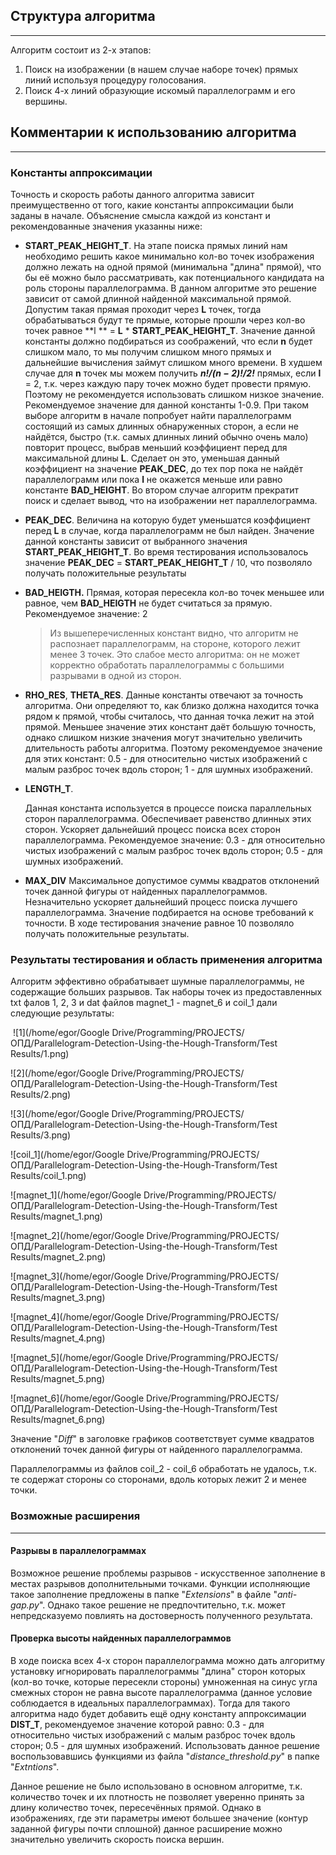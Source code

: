 ## Структура алгоритма

------

Алгоритм состоит из 2-х этапов:

1. Поиск на изображении (в нашем случае наборе точек) прямых линий используя процедуру голосования. 
2. Поиск 4-х линий образующие искомый параллелограмм и его вершины.

## Комментарии к использованию алгоритма

------

### Константы аппроксимации

Точность и скорость работы данного алгоритма зависит преимущественно от того, какие константы аппроксимации были заданы в начале. Объяснение смысла каждой из констант и рекомендованные значения указанны ниже:

* **START_PEAK_HEIGHT_T**. 
  На этапе поиска прямых линий нам необходимо решить какое минимально кол-во точек изображения должно лежать на одной прямой (минимальна "длина" прямой), что бы её можно было рассматривать, как потенциального кандидата на роль стороны параллелограмма. В данном алгоритме это решение зависит от самой длинной найденной максимальной прямой. Допустим такая прямая проходит через **L** точек, тогда обрабатываться будут те прямые, которые прошли через кол-во точек равное **l ** = **L** * **START_PEAK_HEIGHT_T**. 
  Значение данной константы должно подбираться из соображений, что если **n** будет слишком мало, то мы получим слишком много прямых и дальнейшие вычисления займут слишком много времени. В худшем случае для **n** точек мы можем получить ***n!/(n − 2)!/2!*** прямых, если **l** = 2, т.к. через каждую пару точек можно будет провести прямую. Поэтому не рекомендуется использовать слишком низкое значение.
  Рекомендуемое значение для данной константы 1-0.9. При таком выборе алгоритм в начале попробует найти параллелограмм состоящий из самых длинных обнаруженных сторон, а если не найдётся, быстро (т.к. самых длинных линий обычно очень мало) повторит процесс, выбрав меньший коэффициент перед  для максимальной длины **L**. Сделает он это, уменьшая данный коэффициент на значение **PEAK_DEC**, до тех пор пока не найдёт параллелограмм или пока **l** не окажется меньше или равно константе **BAD_HEIGHT**. Во втором случае алгоритм прекратит поиск и сделает вывод, что на изображении нет параллелограмма. 

* **PEAK_DEC**.
  Величина на которую будет уменьшатся коэффициент перед **L** в случае, когда параллелограмм не был найден. Значение данной константы зависит от выбранного значения **START_PEAK_HEIGHT_T**. Во время тестирования использовалось значение **PEAK_DEC** = **START_PEAK_HEIGHT_T** / 10, что позволяло получать положительные результаты

* **BAD_HEIGTH.**
  Прямая, которая пересекла кол-во точек меньшее или равное, чем **BAD_HEIGTH** не будет считаться за прямую. Рекомендуемое значение: 2

  > Из вышеперечисленных констант видно, что алгоритм не распознает параллелограмм, на стороне, которого лежит менее 3 точек. Это слабое место алгоритма: он не может корректно обработать параллелограммы с большими разрывами в одной из сторон.

* **RHO_RES**, **THETA_RES**.
  Данные константы отвечают за точность алгоритма. Они определяют то, как близко должна находится точка рядом к прямой, чтобы считалось, что данная точка лежит на этой прямой. 
  Меньшее значение этих констант даёт большую точность, однако слишком низкие значения могут значительно увеличить длительность работы алгоритма. Поэтому рекомендуемое значение для этих констант: 0.5 - для относительно чистых изображений с малым разброс точек вдоль сторон; 1 - для шумных изображений. 

* **LENGTH_T**.

  Данная константа используется в процессе поиска параллельных сторон параллелограмма. Обеспечивает равенство длинных этих сторон. Ускоряет дальнейший процесс поиска всех сторон параллелограмма. Рекомендуемое значение: 0.3 - для относительно чистых изображений с малым разброс точек вдоль сторон; 0.5 - для шумных изображений. 

* **MAX_DIV**
  Максимальное допустимое суммы квадратов отклонений точек данной фигуры от найденных параллелограммов. Незначительно ускоряет дальнейший процесс поиска лучшего параллелограмма. Значение подбирается на основе требований к точности. В ходе тестирования значение равное 10 позволяло получать положительные результаты.  

### Результаты тестирования и область применения алгоритма

Алгоритм эффективно обрабатывает шумные параллелограммы, не содержащие больших разрывов. Так наборы точек из предоставленных txt фалов 1, 2, 3 и dat файлов magnet_1 - magnet_6 и coil_1 дали следующие результаты:

​													 ![1](/home/egor/Google Drive/Programming/PROJECTS/ОПД/Parallelogram-Detection-Using-the-Hough-Transform/Test Results/1.png)

![2](/home/egor/Google Drive/Programming/PROJECTS/ОПД/Parallelogram-Detection-Using-the-Hough-Transform/Test Results/2.png)

![3](/home/egor/Google Drive/Programming/PROJECTS/ОПД/Parallelogram-Detection-Using-the-Hough-Transform/Test Results/3.png)

![coil_1](/home/egor/Google Drive/Programming/PROJECTS/ОПД/Parallelogram-Detection-Using-the-Hough-Transform/Test Results/coil_1.png)

![magnet_1](/home/egor/Google Drive/Programming/PROJECTS/ОПД/Parallelogram-Detection-Using-the-Hough-Transform/Test Results/magnet_1.png)

![magnet_2](/home/egor/Google Drive/Programming/PROJECTS/ОПД/Parallelogram-Detection-Using-the-Hough-Transform/Test Results/magnet_2.png)

![magnet_3](/home/egor/Google Drive/Programming/PROJECTS/ОПД/Parallelogram-Detection-Using-the-Hough-Transform/Test Results/magnet_3.png)

![magnet_4](/home/egor/Google Drive/Programming/PROJECTS/ОПД/Parallelogram-Detection-Using-the-Hough-Transform/Test Results/magnet_4.png)

![magnet_5](/home/egor/Google Drive/Programming/PROJECTS/ОПД/Parallelogram-Detection-Using-the-Hough-Transform/Test Results/magnet_5.png)

![magnet_6](/home/egor/Google Drive/Programming/PROJECTS/ОПД/Parallelogram-Detection-Using-the-Hough-Transform/Test Results/magnet_6.png)

Значение "*Diff*" в заголовке графиков соответствует сумме квадратов отклонений точек данной фигуры от найденного параллелограмма.

Параллелограммы из файлов coil_2 - coil_6  обработать не удалось, т.к. те содержат стороны со сторонами, вдоль которых лежит 2 и менее точки. 

### Возможные расширения

------

#### Разрывы в параллелограммах

Возможное решение проблемы разрывов - искусственное заполнение в местах разрывов дополнительными точками. Функции исполняющие такое заполнение предложены в папке "*Extensions*"  в файле "*anti-gap.py*". Однако такое решение не предпочтительно, т.к. может непредсказуемо повлиять на достоверность полученного результата. 

#### Проверка высоты найденных параллелограммов

В ходе поиска всех 4-х сторон параллелограмма можно дать алгоритму установку игнорировать параллелограммы "длина" сторон которых (кол-во точке, которые пересекли стороны) умноженная на синус угла смежных сторон не равна высоте параллелограмма (данное условие соблюдается в идеальных параллелограммах).  Тогда для такого алгоритма надо будет добавить ещё одну константу аппроксимации **DIST_T**, рекомендуемое значение которой равно: 0.3 - для относительно чистых изображений с малым разброс точек вдоль сторон; 0.5 - для шумных изображений. Использовать данное решение воспользовавшись функциями из файла "*distance_threshold.py*" в папке "*Extntions*".

Данное решение не было использовано в основном алгоритме, т.к. количество точек и их плотность не позволяет уверенно принять за длину количество точек, пересечённых прямой. Однако в изображениях, где эти параметры имеют большее значение (контур заданной фигуры почти сплошной) данное расширение можно значительно увеличить скорость поиска вершин.